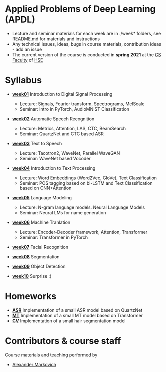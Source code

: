 # Applied Problems of Deep Learning (APDL)
- Lecture and seminar materials for each week are in ./week* folders, see README.md for materials and instructions
- Any technical issues, ideas, bugs in course materials, contribution ideas - add an issue
- The current version of the course is conducted in **spring 2021** at the [CS Faculty](https://cs.hse.ru/en/) of [HSE](https://www.hse.ru/en/)

# Syllabus

- [__week01__](./week01) Introduction to Digital Signal Processing
  - Lecture: Signals, Fourier transform, Spectrograms, MelScale
  - Seminar: Intro in PyTorch, AudioMNIST Classification
  
- [__week02__](./week02) Automatic Speech Recognition
  - Lecture: Metrics, Attention, LAS, CTC, BeamSearch
  - Seminar: QuartzNet and CTC based ASR

- [__week03__](./week03) Text to Speech
  - Lecture: Tacotron2, WaveNet, Parallel WaveGAN
  - Seminar: WaveNet based Vocoder

- [__week04__](./week04) Introduction to Text Processing
  - Lecture: Word Embeddings (Word2Vec, GloVe), Text Classification
  - Seminar: POS tagging based on bi-LSTM and Text Classification based on CNN+Attention

- [__week05__](./week05) Language Modeling
  - Lecture: N-gram language models. Neural Language Models
  - Seminar: Neural LMs for name generation

- [__week06__](./week06) Machine Tranlation
  - Lecture: Encoder-Decoder framework, Attention, Transformer
  - Seminar: Transformer in PyTorch

- [__week07__](./week07) Facial Recognition

- [__week08__](./week08) Segmentation

- [__week09__](./week09) Object Detection

- [__week10__](./week10) Surprise :)


# Homeworks
- [__ASR__](./week02/seminar02_2.ipynb)
  Implementation of a small ASR model based on QuartzNet
- [__MT__](./week06/homework.ipynb)
  Implementation of a small MT model based on Transformer
- [__CV__](./week08/homework.ipynb)
  Implementation of a small hair segmentation model
  
# Contributors & course staff
Course materials and teaching performed by
- [Alexander Markovich](https://t.me/markovka17)
